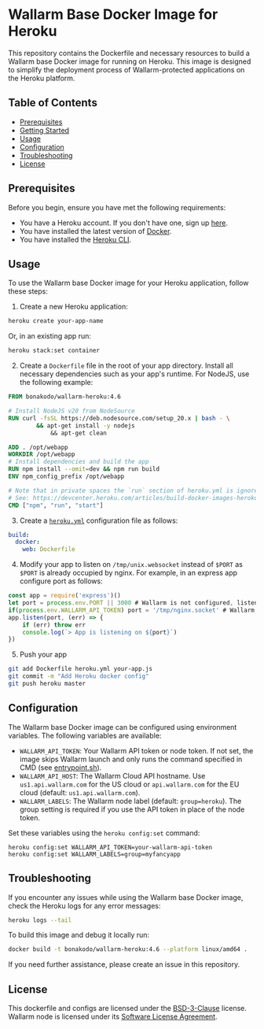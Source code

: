 # Wallarm Base Docker Image for Heroku

This repository contains the Dockerfile and necessary resources to build a Wallarm base Docker image for running on Heroku. This image is designed to simplify the deployment process of Wallarm-protected applications on the Heroku platform.

## Table of Contents

- [Prerequisites](#prerequisites)
- [Getting Started](#getting-started)
- [Usage](#usage)
- [Configuration](#configuration)
- [Troubleshooting](#troubleshooting)
- [License](#license)


## Prerequisites

Before you begin, ensure you have met the following requirements:

- You have a Heroku account. If you don't have one, sign up [here](https://www.heroku.com/).
- You have installed the latest version of [Docker](https://www.docker.com/).
- You have installed the [Heroku CLI](https://devcenter.heroku.com/articles/heroku-cli).


## Usage

To use the Wallarm base Docker image for your Heroku application, follow these steps:

1. Create a new Heroku application:

```bash
heroku create your-app-name
```

  Or, in an existing app run:

```bash
heroku stack:set container
```

2. Create a `Dockerfile` file in the root of your app directory. Install all necessary dependencies such as your app's runtime. For NodeJS, use the following example:

```dockerfile
FROM bonakodo/wallarm-heroku:4.6

# Install NodeJS v20 from NodeSource
RUN curl -fsSL https://deb.nodesource.com/setup_20.x | bash - \
		&& apt-get install -y nodejs
			&& apt-get clean

ADD . /opt/webapp
WORKDIR /opt/webapp
# Install dependencies and build the app
RUN npm install --omit=dev && npm run build
ENV npm_config_prefix /opt/webapp

# Note that in private spaces the `run` section of heroku.yml is ignored
# See: https://devcenter.heroku.com/articles/build-docker-images-heroku-yml#known-issues-and-limitations
CMD ["npm", "run", "start"]
```

3. Create a [`heroku.yml`](https://devcenter.heroku.com/articles/build-docker-images-heroku-yml) configuration file as follows:

```yaml
build:
  docker:
    web: Dockerfile
```

4. Modify your app to listen on `/tmp/unix.websocket` instead of `$PORT` as `$PORT` is already occupied by nginx. For example, in an express app configure port as follows:

```javascript
const app = require('express')()
let port = process.env.PORT || 3000 # Wallarm is not configured, listen on $PORT
if(process.env.WALLARM_API_TOKEN) port = '/tmp/nginx.socket' # Wallarm is configured
app.listen(port, (err) => {
	if (err) throw err
	console.log(`> App is listening on ${port}`)
})
```

5. Push your app
	
```bash
git add Dockerfile heroku.yml your-app.js
git commit -m "Add Heroku docker config"
git push heroku master
```


## Configuration

The Wallarm base Docker image can be configured using environment variables. The following variables are available:

- `WALLARM_API_TOKEN`: Your Wallarm API token or node token. If not set, the image skips Wallarm launch and only runs the command specified in CMD (see [entrypoint.sh](entrypoint.sh)).
- `WALLARM_API_HOST`: The Wallarm Cloud API hostname. Use `us1.api.wallarm.com` for the US cloud or `api.wallarm.com` for the EU cloud (default: `us1.api.wallarm.com`).
- `WALLARM_LABELS`: The Wallarm node label (default: `group=heroku`). The group setting is required if you use the API token in place of the node token. 

Set these variables using the `heroku config:set` command:

```
heroku config:set WALLARM_API_TOKEN=your-wallarm-api-token
heroku config:set WALLARM_LABELS=group=myfancyapp
```

## Troubleshooting

If you encounter any issues while using the Wallarm base Docker image, check the Heroku logs for any error messages:

```bash
heroku logs --tail
```

To build this image and debug it locally run:

```bash
docker build -t bonakodo/wallarm-heroku:4.6 --platform linux/amd64 .
```

If you need further assistance, please create an issue in this repository.

## License

This dockerfile and configs are licensed under the [BSD-3-Clause](LICENSE) license.
Wallarm node is licensed under its [Software License Agreement](https://www.wallarm.com/end-user-license-agreement).